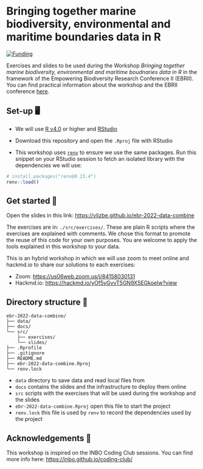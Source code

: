 
# Bringing together marine biodiversity, environmental and maritime boundaries data in R 

[![Funding](https://img.shields.io/static/v1?label=powered+by&message=lifewatch.be&labelColor=1a4e8a&color=f15922)](http://lifewatch.be)

Exercises and slides to be used during the Workshop *Bringing together marine biodiversity, environmental and maritime boudnaries data in R* in the framework of the Empowering Biodiversity Research Conference II (EBRII). You can find practical information about the workshop and the EBRII conference [here](https://www.biodiversity.be/5147/).

## Set-up 🖥️ 

* We will use [R v4.0](https://www.r-project.org/) or higher and [RStudio](https://www.rstudio.com/)
* Download this repository and open the `.Rproj` file with RStudio

* This workshop uses  [`renv`](https://rstudio.github.io/renv/index.html) to ensure we use the same packages. Run this snippet on your RStudio session to fetch an isolated library with the dependencies we will use:

```r
# install.packages("renv@0.15.4")
renv::load()
```



## Get started 🚀

Open the slides in this link: https://vlizbe.github.io/ebr-2022-data-combine

The exercises are in: `./src/exercises/`. These are plain R scripts where the exercises are explained with comments. We chose this format to promote the reuse of this code for your own purposes. You are welcome to apply the tools explained in this workshop to your data.

This is an hybrid workshop in which we will use zoom to meet online and hackmd.io to share our solutions to each exercises:

* Zoom: https://us06web.zoom.us/j/84158030131
* Hackmd.io: https://hackmd.io/yOf5vGvvT5GN9X5EGkoeIw?view



## Directory structure 📁 

```
ebr-2022-data-combine/
├── data/
├── docs/
└── src/
	├── exercises/
	└── slides/
├── .Rprofile
├── .gitignore
├── README.md
├── ebr-2022-data-combine.Rproj
└── renv.lock 
```

* `data` directory to save data and read local files from
* `docs` contains the slides and the infrastructure to deploy them online
* `src` scripts with the exercises that will be used during the workshop and the slides
* `ebr-2022-data-combine.Rproj` open this file to start the project
* `renv.lock` this file is used by `renv` to record the dependencies used by the project



## Acknowledgements 🙏

This workshop is inspired on the INBO Coding Club sessions. You can find more info here: https://inbo.github.io/coding-club/
